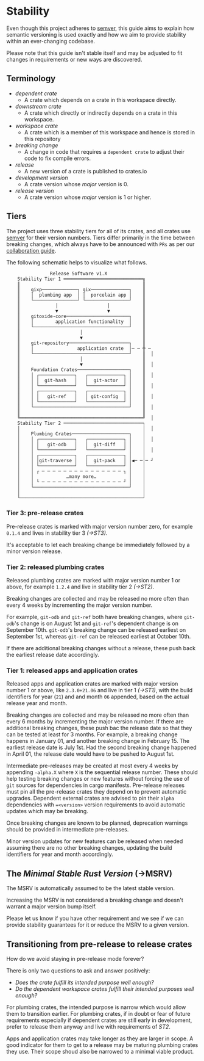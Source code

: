 # Stability

Even though this project adheres to [semver], this guide aims to explain how semantic versioning is used exactly and how we aim to provide stability within an
ever-changing codebase.

Please note that this guide isn't stable itself and may be adjusted to fit changes in requirements or new ways are discovered.

## Terminology

* _dependent crate_
  - A crate which depends on a crate in this workspace directly.
* _downstream crate_
  - A crate which directly or indirectly depends on a crate in this workspace.
* _workspace crate_
  - A crate which is a member of this workspace and hence is stored in this repository
* _breaking change_
  - A change in code that requires a `dependent crate` to adjust their code to fix compile errors.
* _release_
  - A new version of a crate is published to crates.io
* _development version_ 
  - A crate version whose _major_ version is 0.
* _release version_
  - A crate version whose _major_ version is 1 or higher.

## Tiers

The project uses three stability tiers for all of its crates, and all crates use [semver] for their version numbers.
Tiers differ primarily in the time between breaking changes, which always have to be announced with `PRs` as per
our [collaboration guide].

The following schematic helps to visualize what follows.

```
                Release Software v1.X                 
    Stability Tier 1 ═════════════════════════════╗   
    ║                                             ║   
    ║    gixp─────────────┐ gix──────────────┐    ║   
    ║    │  plumbing app  │ │  porcelain app │    ║   
    ║    └────────────────┘ └────────────────┘    ║   
    ║             │                  │            ║   
    ║             ▼                  ▼            ║   
    ║    gitoxide-core───────────────────────┐    ║   
    ║    │        application functionality  │    ║   
    ║    └───────────────────────────────────┘    ║   
    ║                      │                      ║   
    ║                      ▼                      ║   
    ║    git-repository──────────────────────┐    ║   
    ║    │                application crate  │─ ─ ╬ ─ 
    ║    └───────────────────────────────────┘    ║  │
    ║                      │                      ║   
    ║                      ▼                      ║  │
    ║    Foundation Crates───────────────────┐    ║   
    ║    │ ┌─────────────┐   ┌─────────────┐ │    ║  │
    ║    │ │  git-hash   │   │  git-actor  │ │    ║   
    ║    │ └─────────────┘   └─────────────┘ │    ║  │
    ║    │ ┌─────────────┐   ┌─────────────┐ │    ║   
    ║    │ │   git-ref   │   │ git-config  │ │    ║  │
    ║    │ └─────────────┘   └─────────────┘ │    ║   
    ║    └───────────────────────────────────┘    ║  │
    ║                                             ║   
    ╚═════════════════════════════════════════════╝  │
    Stability Tier 2 ─────────────────────────────┐   
    │                                             │  │
    │    Plumbing Crates─────────────────────┐    │   
    │    │ ┌─────────────┐   ┌─────────────┐ │    │  │
    │    │ │   git-odb   │   │  git-diff   │ │    │   
    │    │ └─────────────┘   └─────────────┘ │    │  │
    │    │ ┌─────────────┐   ┌─────────────┐ │    │   
    │    │ │git-traverse │   │  git-pack   │ │◀─ ─│─ ┘
    │    │ └─────────────┘   └─────────────┘ │    │   
    │    │ ┌ ─ ─ ─ ─ ─ ─ ─ ─ ─ ─ ─ ─ ─ ─ ─ ┐ │    │   
    │    │            …many more…            │    │   
    │    │ └ ─ ─ ─ ─ ─ ─ ─ ─ ─ ─ ─ ─ ─ ─ ─ ┘ │    │   
    │    └───────────────────────────────────┘    │   
    │                                             │   
    └─────────────────────────────────────────────┘
```

### Tier 3: pre-release crates

Pre-release crates is marked with major version number zero, for example `0.1.4` and lives in stability tier 3 _(->ST3)_.

It's acceptable to let each breaking change be immediately followed by a minor version release.

### Tier 2: released plumbing crates

Released plumbing crates are marked with major version number 1 or above, for example `1.2.4` and live in stability tier 2 _(->ST2)_.

Breaking changes are collected and may be released no more often than every 4 weeks by incrementing the major version number.

For example, `git-odb` and `git-ref` both have breaking changes, where `git-odb`'s change is on August 1st and `git-ref`'s dependent change
is on September 10th. `git-odb`'s breaking change can be released earliest on September 1st, whereas `git-ref` can be released earliest at October 10th.

If there are additional breaking changes without a release, these push back the earliest release date accordingly.

### Tier 1: released apps and application crates

Released apps and application crates are marked with major version number 1 or above, like `2.3.0+21.06` and live in tier 1 _(->ST1)_, 
with the build identifiers for year (`21`) and and month `06` appended, based on the actual release year and month.

Breaking changes are collected and may be released no more often than every 6 months by incrementing the major version number. If there are additional breaking changes,
these push bac the release date so that they can be tested at least for 3 months. For example, a breaking change happens in January 01, and another breaking change in February 15.
The earliest release date is July 1st. Had the second breaking change happened in April 01, the release date would have to be pushed to August 1st.

Intermediate pre-releases may be created at most every 4 weeks by appending `-alpha.X` where `X` is the sequential release number. These should help testing
breaking changes or new features without forcing the use of `git` sources for dependencies in cargo manifests. Pre-release releases must pin all the pre-release
crates they depend on to prevent automatic upgrades. Dependent external crates are advised to pin their `alpha` dependencies with `=<version>` version requirements to avoid
automatic updates which may be breaking.

Once breaking changes are known to be planned, deprecation warnings should be provided in intermediate pre-releases.

Minor version updates for new features can be released when needed assuming there are no other breaking changes, updating the build identifiers for year and month accordingly.

## The _Minimal Stable Rust Version_ (->MSRV)

The MSRV is automatically assumed to be the latest stable version.

Increasing the MSRV is not considered a breaking change and doesn't warrant a major version bump itself.

Please let us know if you have other requirement and we see if we can provide stability guarantees for it or reduce the MSRV to a given version.

## Transitioning from pre-release to release crates

How do we avoid staying in pre-release mode forever?

There is only two questions to ask and answer positively:

- _Does the crate fulfill its intended purpose well enough?_
- _Do the dependent workspace crates fulfill their intended purposes well enough?_

For plumbing crates, the intended purpose is narrow which would allow them to transition earlier. For plumbing crates, if in doubt or fear of future requirements
especially if dependent crates are still early in development, prefer to release them anyway and live with requirements of _ST2_.

Apps and application crates may take longer as they are larger in scope. A good indicator for them to get to a release may be maturing plumbing crates they
use. Their scope shoud also be narrowed to a minimal viable product.

[semver]: https://semver.org
[collaboration guide]: https://github.com/Byron/gitoxide/blob/main/COLLABORATING.md

